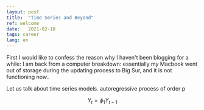 ```yaml
---
layout: post
title:  "Time Series and Beyond"
ref: welcome
date:   2021-02-18
tags: career
lang: en
---
```


First I would like to confess the reason why I haven't been blogging for a while: I am back from a computer breakdown: essentially my Macbook went out of storage during the updating process to Big Sur, and it is not functioning now..

Let us talk about time series models.
autoregressive process of order p

$$Y_t = \phi_1 Y_{t-1}$$
